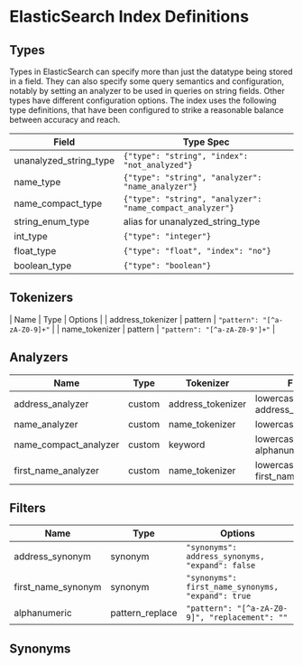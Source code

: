 
# ElasticSearch Index Definitions

## Types
Types in ElasticSearch can specify more than just the datatype being stored in a field. They can also specify some query semantics and configuration, notably by setting an analyzer to be used in queries on string fields. Other types have different configuration options. The index uses the following type definitions, that have been configured to strike a reasonable balance between accuracy and reach.

| Field | Type Spec |
| ----- | --------- |
| unanalyzed_string_type | `{"type": "string", "index": "not_analyzed"}` |
| name_type | `{"type": "string", "analyzer": "name_analyzer"}` |
| name_compact_type | `{"type": "string", "analyzer": "name_compact_analyzer"}`
| string_enum_type | alias for unanalyzed_string_type |
| int_type | `{"type": "integer"}` |
| float_type | `{"type": "float", "index": "no"}` |
| boolean_type | `{"type": "boolean"}` |

## Tokenizers

| Name | Type | Options |
| address_tokenizer | pattern | `"pattern": "[^a-zA-Z0-9]+"` |
| name_tokenizer | pattern | `"pattern": "[^a-zA-Z0-9']+"` |

## Analyzers

| Name | Type | Tokenizer | Filter |
| ---- | ---- | --------- | ------ |
| address_analyzer | custom | address_tokenizer | lowercase, address_synonym |
| name_analyzer | custom | name_tokenizer | lowercase |
| name_compact_analyzer | custom | keyword | lowercase, alphanumeric |
| first_name_analyzer | custom | name_tokenizer | lowercase, first_name_synonym |

## Filters

| Name | Type | Options |
| ---- | ---- | ------- |
| address_synonym | synonym | `"synonyms": address_synonyms, "expand": false` |
| first_name_synonym | synonym | `"synonyms": first_name_synonyms, "expand": true`
| alphanumeric | pattern_replace | `"pattern": "[^a-zA-Z0-9]", "replacement": ""`

## Synonyms
